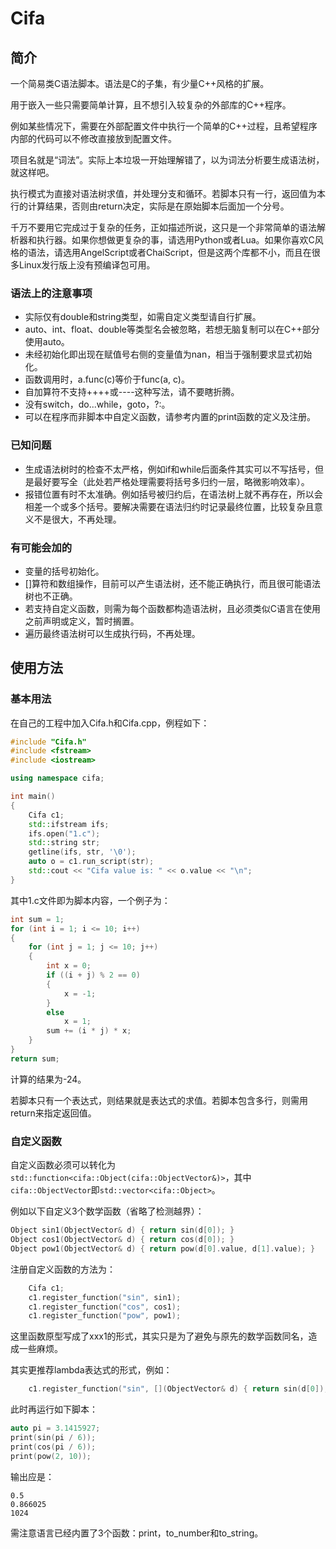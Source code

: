 # Cifa

## 简介

一个简易类C语法脚本。语法是C的子集，有少量C++风格的扩展。

用于嵌入一些只需要简单计算，且不想引入较复杂的外部库的C++程序。

例如某些情况下，需要在外部配置文件中执行一个简单的C++过程，且希望程序内部的代码可以不修改直接放到配置文件。

项目名就是“词法”。实际上本垃圾一开始理解错了，以为词法分析要生成语法树，就这样吧。

执行模式为直接对语法树求值，并处理分支和循环。若脚本只有一行，返回值为本行的计算结果，否则由return决定，实际是在原始脚本后面加一个分号。

千万不要用它完成过于复杂的任务，正如描述所说，这只是一个非常简单的语法解析器和执行器。如果你想做更复杂的事，请选用Python或者Lua。如果你喜欢C风格的语法，请选用AngelScript或者ChaiScript，但是这两个库都不小，而且在很多Linux发行版上没有预编译包可用。

### 语法上的注意事项

* 实际仅有double和string类型，如需自定义类型请自行扩展。
* auto、int、float、double等类型名会被忽略，若想无脑复制可以在C++部分使用auto。
* 未经初始化即出现在赋值号右侧的变量值为nan，相当于强制要求显式初始化。
* 函数调用时，a.func(c)等价于func(a, c)。
* 自加算符不支持++++或----这种写法，请不要瞎折腾。
* 没有switch，do...while，goto，?:。
* 可以在程序而非脚本中自定义函数，请参考内置的print函数的定义及注册。


### 已知问题

- 生成语法树时的检查不太严格，例如if和while后面条件其实可以不写括号，但是最好要写全（此处若严格处理需要将括号多归约一层，略微影响效率）。
- 报错位置有时不太准确。例如括号被归约后，在语法树上就不再存在，所以会相差一个或多个括号。要解决需要在语法归约时记录最终位置，比较复杂且意义不是很大，不再处理。

### 有可能会加的

- 变量的括号初始化。
- []算符和数组操作，目前可以产生语法树，还不能正确执行，而且很可能语法树也不正确。
- 若支持自定义函数，则需为每个函数都构造语法树，且必须类似C语言在使用之前声明或定义，暂时搁置。
- 遍历最终语法树可以生成执行码，不再处理。

## 使用方法

### 基本用法

在自己的工程中加入Cifa.h和Cifa.cpp，例程如下：

```c++
#include "Cifa.h"
#include <fstream>
#include <iostream>

using namespace cifa;

int main()
{
    Cifa c1;
    std::ifstream ifs;
    ifs.open("1.c");
    std::string str;
    getline(ifs, str, '\0');
    auto o = c1.run_script(str);
    std::cout << "Cifa value is: " << o.value << "\n";
}
```

其中1.c文件即为脚本内容，一个例子为：

```c++
int sum = 1;
for (int i = 1; i <= 10; i++)
{
    for (int j = 1; j <= 10; j++)
    {
        int x = 0;
        if ((i + j) % 2 == 0)
        {
            x = -1;
        }
        else
            x = 1;
        sum += (i * j) * x;
    }
}
return sum;
```

计算的结果为-24。

若脚本只有一个表达式，则结果就是表达式的求值。若脚本包含多行，则需用return来指定返回值。

### 自定义函数

自定义函数必须可以转化为`std::function<cifa::Object(cifa::ObjectVector&)>`，其中`cifa::ObjectVector`即`std::vector<cifa::Object>`。

例如以下自定义3个数学函数（省略了检测越界）：
```c++
Object sin1(ObjectVector& d) { return sin(d[0]); }
Object cos1(ObjectVector& d) { return cos(d[0]); }
Object pow1(ObjectVector& d) { return pow(d[0].value, d[1].value); }
```
注册自定义函数的方法为：
```c++
    Cifa c1;
    c1.register_function("sin", sin1);
    c1.register_function("cos", cos1);
    c1.register_function("pow", pow1);
```
这里函数原型写成了xxx1的形式，其实只是为了避免与原先的数学函数同名，造成一些麻烦。

其实更推荐lambda表达式的形式，例如：

```c++
    c1.register_function("sin", [](ObjectVector& d) { return sin(d[0]); });
```
此时再运行如下脚本：
```c++
auto pi = 3.1415927;
print(sin(pi / 6));
print(cos(pi / 6));
print(pow(2, 10));
```
输出应是：
```
0.5
0.866025
1024
```
需注意语言已经内置了3个函数：print，to_number和to_string。